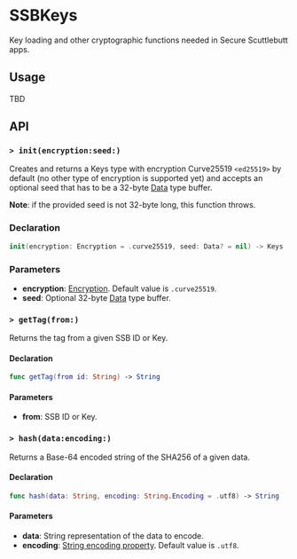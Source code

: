 # SSBKeys

Key loading and other cryptographic functions needed in Secure Scuttlebutt apps.

## Usage

TBD

## API

### `> init(encryption:seed:)`

Creates and returns a Keys type with encryption Curve25519 `<ed25519>` by default (no other type of encryption is supported yet) and accepts an optional seed that has to be a 32-byte [Data][data] type buffer.

**Note**: if the provided seed is not 32-byte long, this function throws.

### Declaration

```swift
init(encryption: Encryption = .curve25519, seed: Data? = nil) -> Keys
```

### Parameters

- **encryption**: [Encryption](). Default value is `.curve25519`.
- **seed**: Optional 32-byte [Data][data] type buffer.

### `> getTag(from:)`

Returns the tag from a given SSB ID or Key.

#### Declaration

```swift
func getTag(from id: String) -> String
```

#### Parameters

- **from**: SSB ID or Key.

### `> hash(data:encoding:)`

Returns a Base-64 encoded string of the SHA256 of a given data.

#### Declaration

```swift
func hash(data: String, encoding: String.Encoding = .utf8) -> String
```

#### Parameters

- **data**: String representation of the data to encode.
- **encoding**: [String encoding property][string_encoding]. Default value is `.utf8`.

[data]: https://developer.apple.com/documentation/foundation/data
[string_encoding]: https://developer.apple.com/documentation/swift/string/encoding
